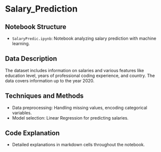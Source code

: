 # Salary_Prediction


## Notebook Structure
- `SalaryPredic.ipynb`: Notebook analyzing salary prediction with machine learning.

## Data Description
The dataset includes information on salaries and various features like education level, years of professional coding experience, and country. The data covers information up to the year 2020.

## Techniques and Methods
- Data preprocessing: Handling missing values, encoding categorical variables.
- Model selection: Linear Regression for predicting salaries.

## Code Explanation
- Detailed explanations in markdown cells throughout the notebook.



